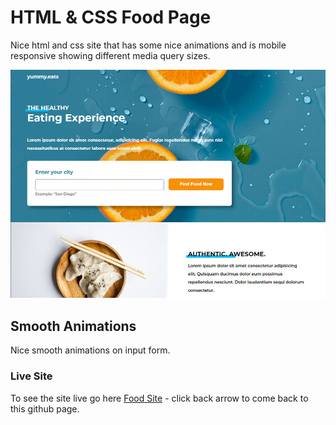 # HTML & CSS Food Page
Nice html and css site that has some nice animations and is mobile responsive showing different media query sizes.

![Screenshot](food-site.jpg)

## Smooth Animations
Nice smooth animations on input form.

### Live Site

To see the site live go here <a href="https://tabufx50.github.io/food/">Food Site</a> - click back arrow to come back to this github page.

